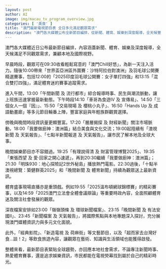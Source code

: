 ```yaml
---
layout: post
author: AI
image: img/macau_tv_program_overview.jpg
categories: [ '美食' ]
title: "澳門最新電視節目表 全日多元滿足觀眾需求"
description: "澳門各大媒體公布全新節目編排，從新聞、體育、娛樂到深度報導，全天候豐富內容兼顧本地與國際視野。早晨至深夜涵蓋輕鬆晨間、午晚新聞、家庭娛樂及體育賽事直播，多元節目輪番播出，讓不同族群皆可在電視熒幕找到屬於自己的觀賞時光。"
---
```

澳門各大媒體近日公布最新節目編排，內容涵蓋新聞、體育、娛樂及深度報導，全天候滿足不同觀眾需求，兼顧本地及國際視野。

早晨時段，觀眾可在09:30收看輕鬆寫意的「澳門Chill好悠」，為新一天注入活力。隨後10:00帶來「世界盃亞洲區外圍賽：沙特阿拉伯對澳洲」及羽毛球公開賽精選賽事，包括12:00的「2025印度羽毛球公開賽：女子單打四強」和13:15「混合雙打四強」，滿足體育迷的賽事追蹤需求。

進入午間，13:00「午間新聞 及 流行都市」綜合報導時事、民生與潮流脈動，讓上班族迅速掌握最新動態。下午時段14:10「車哥為食遊IV 及 宣傳易」、14:50「三個女人一個『因』」、15:50「交易現場 及 櫻桃小丸子」、16:50「Hands Up 及 成語動畫廊」等多元節目輪番上陣，豐富家庭與年輕族群觀賞選擇。

傍晚與晚間時段資訊量更顯豐富。17:20「層層揭探 及 財經新聞」關注市場脈動，18:00「我要做廚神：澳洲篇」結合美食與文化交流；19:00起陸續有「澳視新聞 及 天氣報告」、「七點半新聞報道 及 天氣報告」，讓市民了解本地及全球大事。

晚間娛樂節目亦不容錯過。19:25「有理說得清 及 財富管理博覽2025」、19:35「東張西望 及 愛·回家之開心速遞」，再到20:30繼續「我要做廚神：澳洲篇」；21:30「明珠930：地心探險記2世外秘島」播放熱門電影。22:30過後，「十點半澳視總覽：築健群英2025」和「晚間新聞 及 體育新聞」持續為觀眾送上最新資訊。

體育盛事現場直播亦是重頭戲。例如19:55「2025溫布頓網球錦標賽」的精彩賽事，以及14:59「2025澳門立法會全體會議辯論」等重要時政內容，全面照顧體育迷及關注社會發展的觀眾。

深夜檔案安排如23:00「嶺嶺頭條 及 環球新聞檔案」、23:15「晚間新聞 及 有法安國II」、23:45「新聞檔案 及 天氣報告」，將國際焦點與本地專題深入探討，充分展現澳門媒體資訊力與多元文化面貌。

此外，「經典影院」、「新造電視 及 荷麻街」等文藝節目，以及「超而家去台灣好食...談！2」等飲食旅遊內容，讓觀眾在藝術、知識與生活領域也能獲得啟發。

整體來看，最新節目表緊貼全球趨勢，亦回應本地社會需求，不論專注新聞時事、熱愛體育賽事，還是追求娛樂資訊，市民都能在電視熒幕找到屬於自己的精彩時光。